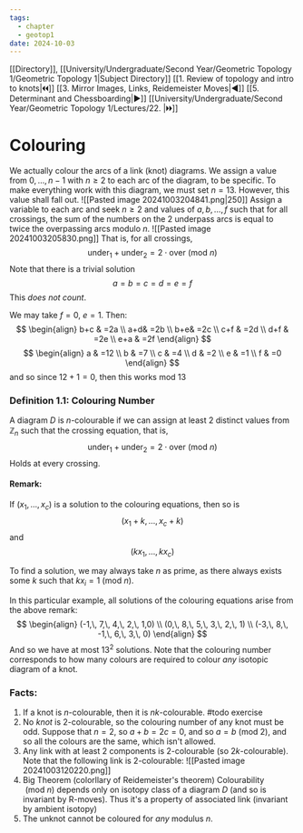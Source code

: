 ```yaml
---
tags:
  - chapter
  - geotop1
date: 2024-10-03
---
```

[[Directory]], [[University/Undergraduate/Second Year/Geometric Topology 1/Geometric Topology 1|Subject Directory]]
[[1. Review of topology and intro to knots|🞀🞀]] [[3. Mirror Images, Links, Reidemeister Moves|◀]] [[5. Determinant and Chessboarding|▶]] [[University/Undergraduate/Second Year/Geometric Topology 1/Lectures/22. |🞂🞂]]
# Colouring
We actually colour the arcs of a link (knot) diagrams. We assign a value from ${} 0,\,\dots,\,n-1 {}$ with $n\geq 2 {}$ to each arc of the diagram, to be specific. To make everything work with this diagram, we must set ${} n=13 {}$. However, this value shall fall out.
![[Pasted image 20241003204841.png|250]]
Assign a variable to each arc and seek $n\geq 2 {}$ and values of ${} a,\, b,\,\dots,\,f {}$ such that for all crossings, the sum of the numbers on the 2 underpass arcs is equal to twice the overpassing arcs modulo $n {}$.
![[Pasted image 20241003205830.png]]
That is, for all crossings, 
$$
\text{under}_{1}+\text{under}_{2}=2\cdot \text{over} \:(\mathrm{mod}\  n) 
$$
Note that there is a trivial solution 
$$
a=b=c=d=e=f
$$
This *does not count*. 

We may take ${} f=0 {}$, ${} e=1 {}$. Then:
$$
\begin{align}
b+c & =2a \\
  a+d& =2b \\
  b+e& =2c \\
 c+f & =2d \\
 d+f & =2e \\
 e+a & =2f
\end{align}
$$
$$
\begin{align}
a & =12 \\
 b & =7 \\
 c & =4 \\
 d & =2 \\
  e & =1 \\
 f & =0
\end{align}
$$
and so since $12+1=0 {}$, then this works ${} \mathrm{mod}\  13  {}$ 
### Definition 1.1: Colouring Number
A diagram ${} D {}$ is ${} n {}$-colourable if we can assign at least 2 distinct values from ${} \mathbb{Z}_{n} {}$ such that the crossing equation, that is, 
$$
\text{under}_{1}+\text{under}_{2}=2\cdot \text{over} \:(\mathrm{mod}\  n)
$$
Holds at every crossing.
#### Remark:
If ${} (x_{1},\,\dots,\,x_{c}) {}$ is a solution to the colouring equations, then so is
$$
(x_{1}+k,\,\dots,\,x_{c}+k)
$$
and
$$
(kx_{1},\,\dots,\,kx_{c})
$$

To find a solution, we may always take $n$ as prime, as there always exists some $k$ such that ${} kx_{i}=1\:(\mathrm{mod}\  n)  {}$. 

In this particular example, all solutions of the colouring equations arise from the above remark:
$$
\begin{align}
(-1,\, 7,\, 4,\, 2,\, 1,0) \\
 (0,\, 8,\, 5,\, 3,\, 2,\, 1) \\
 (-3,\, 8,\, -1,\, 6,\, 3,\, 0)
\end{align}
$$
And so we have at most ${} 13^{2} {}$ solutions.
Note that the colouring number corresponds to how many colours are required to colour *any* isotopic diagram of a knot.
### Facts:
1) If a knot is ${} n$-colourable, then it is ${} nk {}$-colourable. #todo exercise
2) No *knot* is $2$-colourable, so the colouring number of any knot must be odd. 
Suppose that ${} n=2 {}$, so ${} a+b=2c=0 {}$, and so ${} a=b\:(\mathrm{mod}\  2)  {}$, and so all the colours are the same, which isn't allowed. 
3) Any link with at least 2 components is ${} 2$-colourable (so $2k {}$-colourable). Note that the following link is $2$-colourable:
![[Pasted image 20241003120220.png]]
4) Big Theorem (colorllary of Reidemeister's theorem)
Colourability ${} \:(\mathrm{mod}\  n)  {}$ depends only on isotopy class of a diagram ${} D {}$ (and so is invariant by R-moves). Thus it's a property of associated link (invariant by ambient isotopy)
5) The unknot cannot be coloured for *any* modulus ${} n$. 